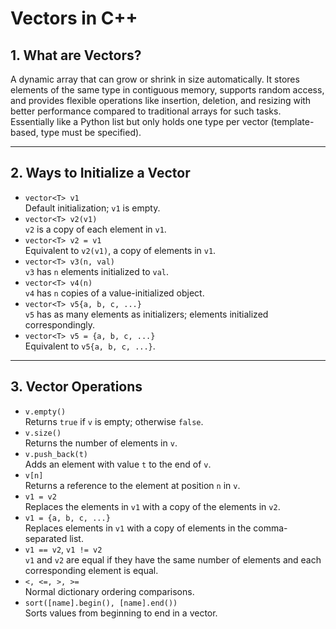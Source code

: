 # Vectors in C++

## 1. What are Vectors?  
A dynamic array that can grow or shrink in size automatically. It stores elements of the same type in contiguous memory, supports random access, and provides flexible operations like insertion, deletion, and resizing with better performance compared to traditional arrays for such tasks.  
Essentially like a Python list but only holds one type per vector (template-based, type must be specified).

---

## 2. Ways to Initialize a Vector  
- `vector<T> v1`  
  Default initialization; `v1` is empty.  
- `vector<T> v2(v1)`  
  `v2` is a copy of each element in `v1`.  
- `vector<T> v2 = v1`  
  Equivalent to `v2(v1)`, a copy of elements in `v1`.  
- `vector<T> v3(n, val)`  
  `v3` has `n` elements initialized to `val`.  
- `vector<T> v4(n)`  
  `v4` has `n` copies of a value-initialized object.  
- `vector<T> v5{a, b, c, ...}`  
  `v5` has as many elements as initializers; elements initialized correspondingly.  
- `vector<T> v5 = {a, b, c, ...}`  
  Equivalent to `v5{a, b, c, ...}`.

---

## 3. Vector Operations  
- `v.empty()`  
  Returns `true` if `v` is empty; otherwise `false`.  
- `v.size()`  
  Returns the number of elements in `v`.  
- `v.push_back(t)`  
  Adds an element with value `t` to the end of `v`.  
- `v[n]`  
  Returns a reference to the element at position `n` in `v`.  
- `v1 = v2`  
  Replaces the elements in `v1` with a copy of the elements in `v2`.  
- `v1 = {a, b, c, ...}`  
  Replaces elements in `v1` with a copy of elements in the comma-separated list.  
- `v1 == v2`, `v1 != v2`  
  `v1` and `v2` are equal if they have the same number of elements and each corresponding element is equal.  
- `<, <=, >, >=`  
  Normal dictionary ordering comparisons.  
- `sort([name].begin(), [name].end())`  
  Sorts values from beginning to end in a vector.
